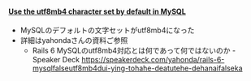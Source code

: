 #### [Use the utf8mb4 character set by default in MySQL](https://github.com/rails/rails/pull/33608)

* MySQLのデフォルトの文字セットがutf8mb4になった
* 詳細はyahondaさんの資料ご参照
  * Rails 6 MySQLのutf8mb4対応とは何であって何ではないのか - Speaker Deck https://speakerdeck.com/yahonda/rails-6-mysqlfalseutf8mb4dui-ying-tohahe-deatutehe-dehanaifalseka
